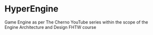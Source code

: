 # HyperEngine
Game Engine as per The Cherno YouTube series within the scope of the Engine Architecture and Design FHTW course

